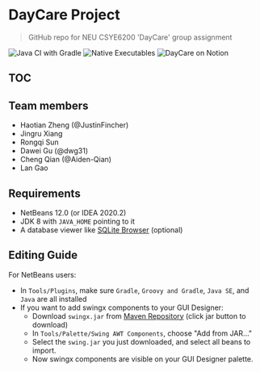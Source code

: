 # DayCare Project

> GitHub repo for NEU CSYE6200 'DayCare' group assignment 

![Java CI with Gradle](https://github.com/JustinFincher/NEU-CSYE6200-DayCare/workflows/Java%20CI%20with%20Gradle/badge.svg)
![Native Executables](https://github.com/JustinFincher/NEU-CSYE6200-DayCare/workflows/Native%20Executables/badge.svg)
![[DayCare on Notion](https://www.notion.so/haotianzheng/Day-Care-Project-2dd785efa2bd46fb86c105c362ae5d76)](https://img.shields.io/badge/DayCare-on%20Notion-brightgreen)

## TOC


## Team members
- Haotian Zheng (@JustinFincher)
- Jingru Xiang
- Rongqi Sun
- Dawei Gu (@dwg31)
- Cheng Qian (@Aiden-Qian)
- Lan Gao

## Requirements
- NetBeans 12.0 (or IDEA 2020.2)
- JDK 8 with `JAVA_HOME` pointing to it
- A database viewer like [SQLite Browser](https://sqlitebrowser.org/dl/) (optional)

## Editing Guide

For NetBeans users:

- In `Tools/Plugins`, make sure `Gradle`, `Groovy and Gradle`, `Java SE`, and `Java` are all installed
- If you want to add swingx components to your GUI Designer:
    - Download `swingx.jar` from [Maven Repository](https://mvnrepository.com/artifact/org.swinglabs.swingx/swingx-all/1.6.5-1) (click jar button to download)
    - In `Tools/Palette/Swing AWT Components`, choose "Add from JAR..."
    - Select the `swing.jar` you just downloaded, and select all beans to import.
    - Now swingx components are visible on your GUI Designer palette.
